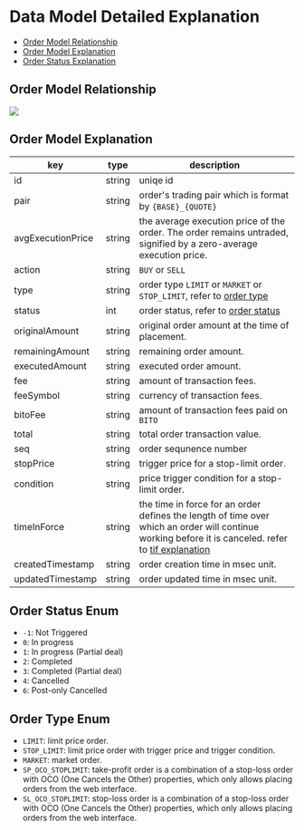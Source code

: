 # Data Model Detailed Explanation

* [Order Model Relationship](#order-model-relationship)
* [Order Model Explanation](#order-model-explanation)
* [Order Status Explanation](#order-status-explanation)


## Order Model Relationship
[![](https://mermaid.ink/img/pako:eNpt0M0KgzAMB_BXCTnrC_S8HWWDMQajl2CzWegXtR5EffdVrbtsPYX8fyltJmy9YhQonXQcT5rekax0kM-95wjzXNd-ggcZwwkEdNTvaemU_BJVxgIkBkMtg3YQSEeJO77m-pfmu8CSGw-1J4U1lNruL8MKLUdLWuV3T2tPYurYssSVK37RYNKql0yHoCjxWenkI4oXmZ4rpCH52-haFCkOfKDy-6_ibajZF7TtqcJA7un9YZYPwHxpFQ?type=png)](https://mermaid-js.github.io/mermaid-live-editor/edit#pako:eNpt0M0KgzAMB_BXCTnrC_S8HWWDMQajl2CzWegXtR5EffdVrbtsPYX8fyltJmy9YhQonXQcT5rekax0kM-95wjzXNd-ggcZwwkEdNTvaemU_BJVxgIkBkMtg3YQSEeJO77m-pfmu8CSGw-1J4U1lNruL8MKLUdLWuV3T2tPYurYssSVK37RYNKql0yHoCjxWenkI4oXmZ4rpCH52-haFCkOfKDy-6_ibajZF7TtqcJA7un9YZYPwHxpFQ)

## Order Model Explanation

| key | type | description |
| - | - | - |
| id | string | uniqe id |
| pair | string | order's trading pair which is format by `{BASE}_{QUOTE}` |
| avgExecutionPrice | string | the average execution price of the order. The order remains untraded, signified by a zero-average execution price. | 
| action | string | `BUY` or `SELL` |
| type | string | order type `LIMIT` or `MARKET` or `STOP_LIMIT`, refer to [order type](#order-type-enum) |
| status | int | order status, refer to [order status](#order-status-enum) |
| originalAmount | string | original order amount at the time of placement. |
| remainingAmount | string | remaining order amount. | 
| executedAmount | string | executed order amount. | 
| fee | string | amount of transaction fees. | 
| feeSymbol | string | currency of transaction fees. | 
| bitoFee | string | amount of transaction fees paid on `BITO` | 
| total | string | total order transaction value. | 
| seq | string | order sequnence number | 
| stopPrice | string | trigger price for a stop-limit order. | 
| condition | string | price trigger condition for a stop-limit order. | 
| timeInForce | string | the time in force for an order defines the length of time over which an order will continue working before it is canceled. refer to [tif explanation](./order.md#order-time-in-force-explanation) | 
| createdTimestamp | string | order creation time in msec unit. | 
| updatedTimestamp | string | order updated time in msec unit. | 

## Order Status Enum
* `-1`: Not Triggered
* `0`:  In progress
* `1`:  In progress \(Partial deal\)
* `2`:  Completed
* `3`:  Completed \(Partial deal\)
* `4`:  Cancelled
* `6`:  Post-only Cancelled

## Order Type Enum
* `LIMIT`: limit price order.
* `STOP_LIMIT`:  limit price order with trigger price and trigger condition.
* `MARKET`:  market order.
* `SP_OCO_STOPLIMIT`:   take-profit order is a combination of a stop-loss order with OCO (One Cancels the Other) properties, which only allows placing orders from the web interface.
* `SL_OCO_STOPLIMIT`:  stop-loss order is a combination of a stop-loss order with OCO (One Cancels the Other) properties, which only allows placing orders from the web interface.